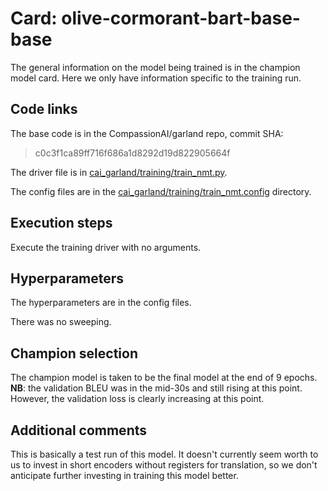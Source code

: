 # Card: olive-cormorant-bart-base-base

The general information on the model being trained is in the champion model card. Here we only have information specific to the training run.

## Code links

The base code is in the CompassionAI/garland repo, commit SHA:

> c0c3f1ca89ff716f686a1d8292d19d822905664f

The driver file is in [cai_garland/training/train_nmt.py](https://github.com/CompassionAI/garland/blob/c0c3f1ca89ff716f686a1d8292d19d822905664f/cai_garland/training/train_nmt.py).

The config files are in the [cai_garland/training/train_nmt.config](https://github.com/CompassionAI/garland/blob/c0c3f1ca89ff716f686a1d8292d19d822905664f/cai_garland/training/train_nmt.config) directory.

## Execution steps

Execute the training driver with no arguments.

## Hyperparameters

The hyperparameters are in the config files.

There was no sweeping.

## Champion selection

The champion model is taken to be the final model at the end of 9 epochs. **NB**: the validation BLEU was in the mid-30s and still rising at this point. However, the validation loss is clearly increasing at this point.

## Additional comments

This is basically a test run of this model. It doesn't currently seem worth to us to invest in short encoders without registers for translation, so we don't anticipate further investing in training this model better.
